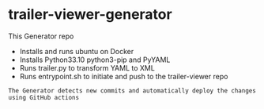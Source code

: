 # trailer-viewer-generator
This Generator repo
* Installs and runs ubuntu on Docker
* Installs Python33.10 python3-pip and PyYAML
* Runs trailer.py to transform YAML to XML
* Runs entrypoint.sh to initiate and push to the trailer-viewer repo

``The Generator detects new commits and automatically deploy the changes using GitHub actions``
